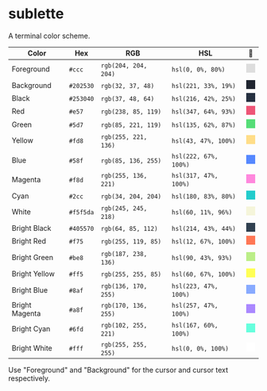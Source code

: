 # sublette

A terminal color scheme.

Color          | Hex       | RGB                  | HSL                   |🎨
-------------- | --------- | -------------------- | --------------------- | --------------------------
Foreground     | `#ccc`    | `rgb(204, 204, 204)` | `hsl(0, 0%, 80%)`     | ![](plates/foreground.gif)
Background     | `#202530` | `rgb(32, 37, 48)`    | `hsl(221, 33%, 19%)`  | ![](plates/background.gif)
Black          | `#253040` | `rgb(37, 48, 64)`    | `hsl(216, 42%, 25%)`  | ![](plates/black.gif)
Red            | `#e57`    | `rgb(238, 85, 119)`  | `hsl(347, 64%, 93%)`  | ![](plates/red.gif)
Green          | `#5d7`    | `rgb(85, 221, 119)`  | `hsl(135, 62%, 87%)`  | ![](plates/green.gif)
Yellow         | `#fd8`    | `rgb(255, 221, 136)` | `hsl(43, 47%, 100%)`  | ![](plates/yellow.gif)
Blue           | `#58f`    | `rgb(85, 136, 255)`  | `hsl(222, 67%, 100%)` | ![](plates/blue.gif)
Magenta        | `#f8d`    | `rgb(255, 136, 221)` | `hsl(317, 47%, 100%)` | ![](plates/magenta.gif)
Cyan           | `#2cc`    | `rgb(34, 204, 204)`  | `hsl(180, 83%, 80%)`  | ![](plates/cyan.gif)
White          | `#f5f5da` | `rgb(245, 245, 218)` | `hsl(60, 11%, 96%)`   | ![](plates/white.gif)
Bright Black   | `#405570` | `rgb(64, 85, 112)`   | `hsl(214, 43%, 44%)`  | ![](plates/bright-black.gif)
Bright Red     | `#f75`    | `rgb(255, 119, 85)`  | `hsl(12, 67%, 100%)`  | ![](plates/bright-red.gif)
Bright Green   | `#be8`    | `rgb(187, 238, 136)` | `hsl(90, 43%, 93%)`   | ![](plates/bright-green.gif)
Bright Yellow  | `#ff5`    | `rgb(255, 255, 85)`  | `hsl(60, 67%, 100%)`  | ![](plates/bright-yellow.gif)
Bright Blue    | `#8af`    | `rgb(136, 170, 255)` | `hsl(223, 47%, 100%)` | ![](plates/bright-blue.gif)
Bright Magenta | `#a8f`    | `rgb(170, 136, 255)` | `hsl(257, 47%, 100%)` | ![](plates/bright-magenta.gif)
Bright Cyan    | `#6fd`    | `rgb(102, 255, 221)` | `hsl(167, 60%, 100%)` | ![](plates/bright-cyan.gif)
Bright White   | `#fff`    | `rgb(255, 255, 255)` | `hsl(0, 0%, 100%)`    | ![](plates/bright-white.gif)

Use "Foreground" and "Background" for the cursor and cursor text respectively.
